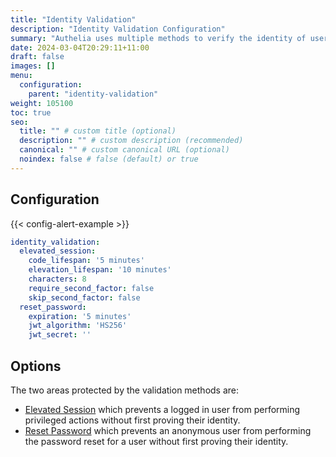 ```yaml
---
title: "Identity Validation"
description: "Identity Validation Configuration"
summary: "Authelia uses multiple methods to verify the identity of users to prevent a malicious user from performing actions on behalf of them. This section describes these methods."
date: 2024-03-04T20:29:11+11:00
draft: false
images: []
menu:
  configuration:
    parent: "identity-validation"
weight: 105100
toc: true
seo:
  title: "" # custom title (optional)
  description: "" # custom description (recommended)
  canonical: "" # custom canonical URL (optional)
  noindex: false # false (default) or true
---
```


## Configuration

{{< config-alert-example >}}

```yaml {title="configuration.yml"}
identity_validation:
  elevated_session:
    code_lifespan: '5 minutes'
    elevation_lifespan: '10 minutes'
    characters: 8
    require_second_factor: false
    skip_second_factor: false
  reset_password:
    expiration: '5 minutes'
    jwt_algorithm: 'HS256'
    jwt_secret: ''
```

## Options

The two areas protected by the validation methods are:

- [Elevated Session](elevated-session.md) which prevents a logged in user from performing privileged actions without
  first proving their identity.
- [Reset Password](reset-password.md) which prevents an anonymous user from performing the password reset for a user
  without first proving their identity.
